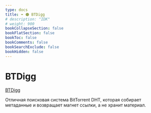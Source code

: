 ```yaml
---
type: docs
title: ➡️ 🟠 BTDigg
# description: "IDK"
# weight: 900
bookCollapseSection: false
bookFlatSection: false
bookToc: false
bookComments: false
bookSearchExclude: false
bookHidden: false
---
```


# BTDigg

[BTDigg](https://btdig.com/?nt)

Отличная поисковая система BitTorrent DHT, которая собирает метаданные и возвращает магнет ссылки, а не хранит материал.

